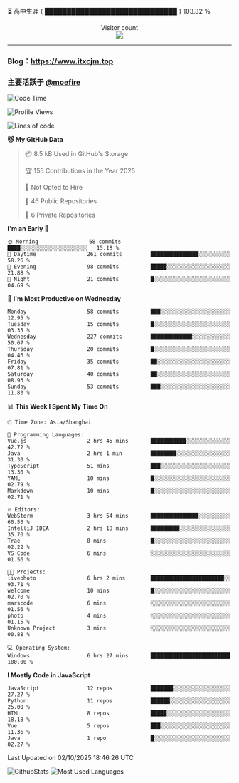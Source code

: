 ⏳ 高中生涯 { ██████████████████████████████ } 103.32 %
<p align="center"> 
  Visitor count<br>
  <img src="https://profile-counter.glitch.me/itxcjm/count.svg" />
</p>

---
### Blog：https://www.itxcjm.top
### 主要活跃于 [@moefire](https://github.com/moefire)
<!--START_SECTION:waka-->
![Code Time](http://img.shields.io/badge/Code%20Time-165%20hrs%2041%20mins-blue)

![Profile Views](http://img.shields.io/badge/Profile%20Views-0-blue)

![Lines of code](https://img.shields.io/badge/From%20Hello%20World%20I%27ve%20Written-865.6%20thousand%20lines%20of%20code-blue)

**🐱 My GitHub Data** 

> 📦 8.5 kB Used in GitHub's Storage 
 > 
> 🏆 155 Contributions in the Year 2025
 > 
> 🚫 Not Opted to Hire
 > 
> 📜 46 Public Repositories 
 > 
> 🔑 6 Private Repositories 
 > 
**I'm an Early 🐤** 

```text
🌞 Morning                68 commits          ████░░░░░░░░░░░░░░░░░░░░░   15.18 % 
🌆 Daytime                261 commits         ███████████████░░░░░░░░░░   58.26 % 
🌃 Evening                98 commits          █████░░░░░░░░░░░░░░░░░░░░   21.88 % 
🌙 Night                  21 commits          █░░░░░░░░░░░░░░░░░░░░░░░░   04.69 % 
```
📅 **I'm Most Productive on Wednesday** 

```text
Monday                   58 commits          ███░░░░░░░░░░░░░░░░░░░░░░   12.95 % 
Tuesday                  15 commits          █░░░░░░░░░░░░░░░░░░░░░░░░   03.35 % 
Wednesday                227 commits         █████████████░░░░░░░░░░░░   50.67 % 
Thursday                 20 commits          █░░░░░░░░░░░░░░░░░░░░░░░░   04.46 % 
Friday                   35 commits          ██░░░░░░░░░░░░░░░░░░░░░░░   07.81 % 
Saturday                 40 commits          ██░░░░░░░░░░░░░░░░░░░░░░░   08.93 % 
Sunday                   53 commits          ███░░░░░░░░░░░░░░░░░░░░░░   11.83 % 
```


📊 **This Week I Spent My Time On** 

```text
🕑︎ Time Zone: Asia/Shanghai

💬 Programming Languages: 
Vue.js                   2 hrs 45 mins       ███████████░░░░░░░░░░░░░░   42.72 % 
Java                     2 hrs 1 min         ████████░░░░░░░░░░░░░░░░░   31.30 % 
TypeScript               51 mins             ███░░░░░░░░░░░░░░░░░░░░░░   13.30 % 
YAML                     10 mins             █░░░░░░░░░░░░░░░░░░░░░░░░   02.79 % 
Markdown                 10 mins             █░░░░░░░░░░░░░░░░░░░░░░░░   02.71 % 

🔥 Editors: 
WebStorm                 3 hrs 54 mins       ███████████████░░░░░░░░░░   60.53 % 
IntelliJ IDEA            2 hrs 18 mins       █████████░░░░░░░░░░░░░░░░   35.70 % 
Trae                     8 mins              █░░░░░░░░░░░░░░░░░░░░░░░░   02.22 % 
VS Code                  6 mins              ░░░░░░░░░░░░░░░░░░░░░░░░░   01.56 % 

🐱‍💻 Projects: 
livephoto                6 hrs 2 mins        ███████████████████████░░   93.71 % 
welcome                  10 mins             █░░░░░░░░░░░░░░░░░░░░░░░░   02.70 % 
marscode                 6 mins              ░░░░░░░░░░░░░░░░░░░░░░░░░   01.56 % 
photo                    4 mins              ░░░░░░░░░░░░░░░░░░░░░░░░░   01.15 % 
Unknown Project          3 mins              ░░░░░░░░░░░░░░░░░░░░░░░░░   00.88 % 

💻 Operating System: 
Windows                  6 hrs 27 mins       █████████████████████████   100.00 % 
```

**I Mostly Code in JavaScript** 

```text
JavaScript               12 repos            ███████░░░░░░░░░░░░░░░░░░   27.27 % 
Python                   11 repos            ██████░░░░░░░░░░░░░░░░░░░   25.00 % 
HTML                     8 repos             █████░░░░░░░░░░░░░░░░░░░░   18.18 % 
Vue                      5 repos             ███░░░░░░░░░░░░░░░░░░░░░░   11.36 % 
Java                     1 repo              █░░░░░░░░░░░░░░░░░░░░░░░░   02.27 % 
```




 Last Updated on 02/10/2025 18:46:26 UTC
<!--END_SECTION:waka-->
![GithubStats](https://github-readme-stats-blue-three.vercel.app/api?username=itxcjm&show_icons=true&theme=light&layout=compact&locale=cn&include_all_commits=true&count_private=true&role=OWNER,ORGANIZATION_MEMBER,COLLABORATOR)
![Most Used Languages](https://github-readme-stats-blue-three.vercel.app/api/top-langs/?username=itxcjm&theme=light&layout=compact&count_private=true&role=OWNER,ORGANIZATION_MEMBER,COLLABORATOR)
